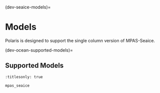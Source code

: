 (dev-seaice-models)=

# Models

Polaris is designed to support the single column version of MPAS-Seaice.

(dev-ocean-supported-models)=

## Supported Models

```{toctree}
:titlesonly: true

mpas_seaice
```
